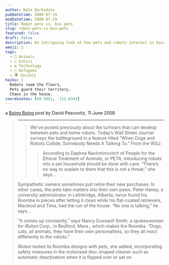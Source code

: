 ```yaml
---
author: Nate Barksdale
pubDatetime: 2008-07-19
modDatetime: 2008-07-19
title: Robot pets vs. bio pets
slug: robot-pets-vs-bio-pets
featured: false
draft: false
description: An intriguing look at how pets and robots interact in households, highlighting the challenges of integrating technology with our furry friends.
emoji: 🤖
tags:
  - 🐶 Animals
  - ⚖️ Ethics
  - ⚙️ Technology
  - 🏡 Refugees
  - 🌍 Society
haiku: |
  Robots roam the floors,  
  Pets guard their territory,  
  Chaos in the house.
coordinates: [49.6951, -112.8343]
---
```


a [Boing Boing](http://feeds.boingboing.net/~r/boingboing/iBag/~3/309758909/wall-street-journal-1.html) post by David Pescovitz, 11 June 2008

> ---
>
> > We’ve posted previously about the turfwars that can develop between pets and home robots. Today’s Wall Street Journal surveys the battleground in a feature titled “When Dogs and Robots Collide, Somebody Needs A Talking To.” From the WSJ:
> >
> > > According to Daphna Nachminovitch of People for the Ethical Treatment of Animals, or PETA, introducing robots into a pet household should be done with care. “There’s no way to explain to them that this is not a threat,” she says…
>
> Sympathetic owners sometimes just retire their new purchases. In other cases, the pets take matters into their own paws. Peter Haney, a university administrator in Lethbridge, Alberta, twice found his Roomba in pieces after letting it clean while his flat-coated retrievers, Macleod and Tima, had the run of the house. “No one is talking,” he says…
>
> “It comes up constantly,” says Nancy Dussault Smith, a spokeswoman for iRobot Corp., in Bedford, Mass., which makes the Roomba. “Dogs, cats, all animals, they have their own personalities, so they all react differently to the robots.”
>
> IRobot tested its Roomba designs with pets, she added, incorporating safety measures in the motorized disc-shaped cleaner such as automatic deactivation when it is flipped over or sat on
>
> >
